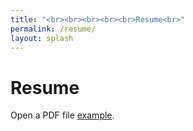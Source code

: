 ```yaml
---
title: "<br><br><br><br><br>Resume<br>"
permalink: /resume/
layout: splash
---
```


<!DOCTYPE html>
<html>
  <head>
    <title>Samantha Roberts' Resume</title>
  </head>
  <body>
    <h1>Resume</h1>
    <p>Open a PDF file <a href="/Samantha_Roberts__Resume_LinkedIn.pdf">example</a>.</p>
  </body>
</html>
